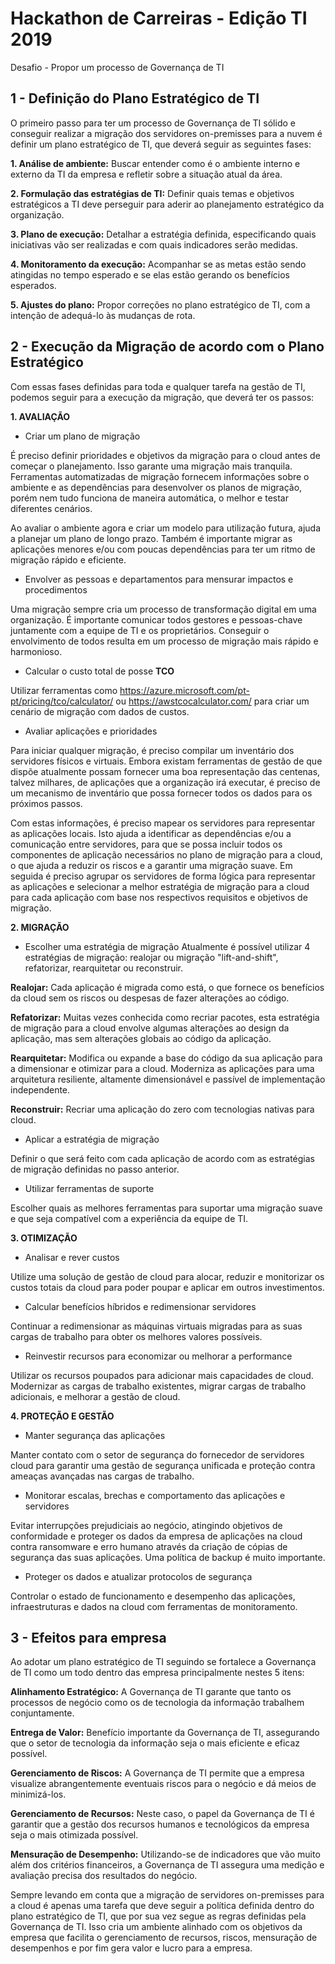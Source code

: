 # Hackathon de Carreiras - Edição TI 2019
Desafio - Propor um processo de Governança de TI

## 1 - Definição do Plano Estratégico de TI
O primeiro passo para ter um processo de Governança de TI sólido e conseguir realizar a migração dos servidores on-premisses para a nuvem é definir um plano estratégico de TI, que deverá seguir as seguintes fases:

**1. Análise de ambiente:**
Buscar entender como é o ambiente interno e externo da TI da empresa e refletir sobre a situação atual da área.

**2. Formulação das estratégias de TI:**
Definir quais temas e objetivos estratégicos a TI deve perseguir para aderir ao planejamento estratégico da organização.

**3. Plano de execução:**
Detalhar a estratégia definida, especificando quais iniciativas vão ser realizadas e com quais indicadores serão medidas.

**4. Monitoramento da execução:**
Acompanhar se as metas estão sendo atingidas no tempo esperado e se elas estão gerando os benefícios esperados.

**5. Ajustes do plano:**
Propor correções no plano estratégico de TI, com a intenção de adequá-lo às mudanças de rota.

## 2 - Execução da Migração de acordo com o Plano Estratégico
Com essas fases definidas para toda e qualquer tarefa na gestão de TI, podemos seguir para a execução da migração, que deverá ter os passos:

**1. AVALIAÇÃO**
* Criar um plano de migração

É preciso definir prioridades e objetivos da migração para o cloud antes de começar o planejamento. Isso garante uma migração mais tranquila. Ferramentas automatizadas de migração fornecem informações sobre o ambiente e as dependências para desenvolver os planos de migração, porém nem tudo funciona de maneira automática, o melhor e testar diferentes cenários.

Ao avaliar o ambiente agora e criar um modelo para utilização futura, ajuda a planejar um plano de longo prazo. Também é importante migrar as aplicações menores e/ou com poucas dependências para ter um ritmo de migração rápido e eficiente.

* Envolver as pessoas e departamentos para mensurar impactos e procedimentos

Uma migração sempre cria um processo de transformação digital em uma organização. É importante comunicar todos gestores e pessoas-chave juntamente com a equipe de TI e os proprietários. Conseguir o envolvimento de todos resulta em um processo de migração mais rápido e harmonioso.

* Calcular o custo total de posse **TCO** 

Utilizar ferramentas como https://azure.microsoft.com/pt-pt/pricing/tco/calculator/ ou https://awstcocalculator.com/ para criar um cenário de migração com dados de custos.

* Avaliar aplicações e prioridades

Para iniciar qualquer migração, é preciso compilar um inventário dos servidores físicos e virtuais. Embora existam ferramentas de gestão de que dispõe atualmente possam fornecer uma boa representação das centenas, talvez milhares, de aplicações que a organização irá executar, é preciso de um mecanismo de inventário que possa fornecer todos os dados para os próximos passos.

Com estas informações, é preciso mapear os servidores para representar as aplicações locais. Isto ajuda a identificar as dependências e/ou a comunicação entre servidores, para que se possa incluir todos os componentes de aplicação necessários no plano de migração para a cloud, o que ajuda a reduzir os riscos e a garantir uma migração suave. Em seguida é preciso agrupar os servidores de forma lógica para representar as aplicações e selecionar a melhor estratégia de migração para a cloud para cada aplicação com base nos respectivos requisitos e objetivos de migração.

**2. MIGRAÇÃO**
* Escolher uma estratégia de migração
Atualmente é possível utilizar 4 estratégias de migração: realojar ou migração "lift-and-shift", refatorizar, rearquitetar ou reconstruir.

**Realojar:** Cada aplicação é migrada como está, o que fornece os benefícios da cloud sem os riscos ou despesas de fazer alterações ao código.

**Refatorizar:** Muitas vezes conhecida como recriar pacotes, esta estratégia de migração para a cloud envolve algumas alterações ao design da aplicação, mas sem alterações globais ao código da aplicação. 

**Rearquitetar:** Modifica ou expande a base do código da sua aplicação para a dimensionar e otimizar para a cloud. Moderniza as  aplicações para uma arquitetura resiliente, altamente dimensionável e passível de implementação independente.

**Reconstruir:** Recriar uma aplicação do zero com tecnologias nativas para cloud.

* Aplicar a estratégia de migração

Definir o que será feito com cada aplicação de acordo com as estratégias de migração definidas no passo anterior.

* Utilizar ferramentas de suporte

Escolher quais as melhores ferramentas para suportar uma migração suave e que seja compatível com a experiência da equipe de TI.

**3. OTIMIZAÇÃO**
* Analisar e rever custos

Utilize uma solução de gestão de cloud para alocar, reduzir e monitorizar os custos totais da cloud para poder poupar e aplicar em outros investimentos.

* Calcular benefícios híbridos e redimensionar servidores

Continuar a redimensionar as máquinas virtuais migradas para as suas cargas de trabalho para obter os melhores valores possíveis.

* Reinvestir recursos para economizar ou melhorar a performance

Utilizar os recursos poupados para adicionar mais capacidades de cloud. Modernizar as cargas de trabalho existentes, migrar cargas de trabalho adicionais, e melhorar a gestão de cloud.

**4. PROTEÇÃO E GESTÃO**
* Manter segurança das aplicações

Manter contato com o setor de segurança do fornecedor de servidores cloud para garantir uma gestão de segurança unificada e proteção contra ameaças avançadas nas cargas de trabalho. 

* Monitorar escalas, brechas e comportamento das aplicações e servidores

Evitar interrupções prejudiciais ao negócio, atingindo objetivos de conformidade e proteger os dados da empresa de aplicações na cloud contra ransomware e erro humano através da criação de cópias de segurança das suas aplicações. Uma política de backup é muito importante.

* Proteger os dados e atualizar protocolos de segurança

Controlar o estado de funcionamento e desempenho das aplicações, infraestruturas e dados na cloud com ferramentas de monitoramento.

## 3 - Efeitos para empresa

Ao adotar um plano estratégico de TI seguindo se fortalece a Governança de TI como um todo dentro das empresa principalmente nestes 5 itens:

**Alinhamento Estratégico:** 
A Governança de TI garante que tanto os processos de negócio como os de tecnologia da informação trabalhem conjuntamente.

**Entrega de Valor:** 
Benefício importante da Governança de TI, assegurando que o setor de tecnologia da informação seja o mais eficiente e eficaz possível.

**Gerenciamento de Riscos:**
A Governança de TI permite que a empresa visualize abrangentemente eventuais riscos para o negócio e dá meios de minimizá-los.

**Gerenciamento de Recursos:**
Neste caso, o papel da Governança de TI é garantir que a gestão dos recursos humanos e tecnológicos da empresa seja o mais otimizada possível.

**Mensuração de Desempenho:** 
Utilizando-se de indicadores que vão muito além dos critérios financeiros, a Governança de TI assegura uma medição e avaliação precisa dos resultados do negócio.

Sempre levando em conta que a migração de servidores on-premisses para a cloud é apenas uma tarefa que deve seguir a política definida dentro do plano estratégico de TI, que por sua vez segue as regras definidas pela Governança de TI. Isso cria um ambiente alinhado com os objetivos da empresa que facilita o gerenciamento de recursos, riscos, mensuração de desempenhos e por fim gera valor e lucro para a empresa.
